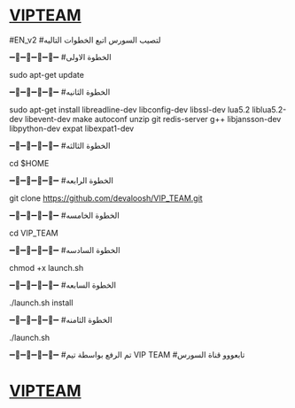 # [VIPTEAM](https://telegram.me/vip_team1)
#EN_v2
#لتصيب السورس اتبع الخطوات التاليه

➖🔹➖🔸➖🔶➖🔷➖
#الخطوة الاولى

sudo apt-get update 

➖🔹➖🔸➖🔶➖🔷➖
#الخطوة الثانيه

sudo apt-get install libreadline-dev libconfig-dev libssl-dev lua5.2 liblua5.2-dev libevent-dev make autoconf unzip git redis-server g++ libjansson-dev libpython-dev expat libexpat1-dev

➖🔹➖🔸➖🔶➖🔷➖
#الخطوة الثالثه

cd $HOME

➖🔹➖🔸➖🔶➖🔷➖
#الخطوة الرابعه

git clone https://github.com/devaloosh/VIP_TEAM.git

➖🔹➖🔸➖🔶➖🔷➖
#الخطوة الخامسه

cd VIP_TEAM

➖🔹➖🔸➖🔶➖🔷➖
#الخطوة السادسه

chmod +x launch.sh

➖🔹➖🔸➖🔶➖🔷➖
#الخطوة السابعه

./launch.sh install

➖🔹➖🔸➖🔶➖🔷➖
#الخطوة الثامنه

./launch.sh

➖🔹➖🔸➖🔶➖🔷➖
#تم الرفع بواسطة تيم VIP TEAM
#تابعووو قناة السورس
# [VIPTEAM](https://telegram.me/vip_team1)

